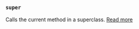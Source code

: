 ### `super`

Calls the current method in a superclass. [Read more](static_docs/descriptions/super.md)
